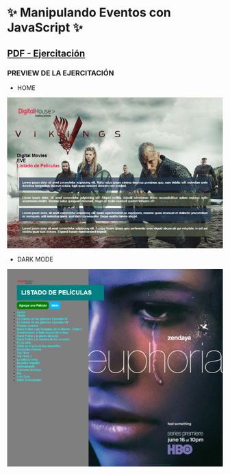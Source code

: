 # :sparkles: Manipulando Eventos con JavaScript :sparkles:

## [PDF - Ejercitación](https://github.com/EveNavarro/elementos/blob/master/public/pdf/Ejercitaci%C3%B3n%20-%20Manipulando%20elementos%20con%20JavaScript.pdf)

### PREVIEW DE LA EJERCITACIÓN

- HOME

<img src="https://github.com/EveNavarro/elementos/blob/master/public/img/home.png" />

- DARK MODE

<img src="https://github.com/EveNavarro/elementos/blob/master/public/img/dark-mode.png" />
